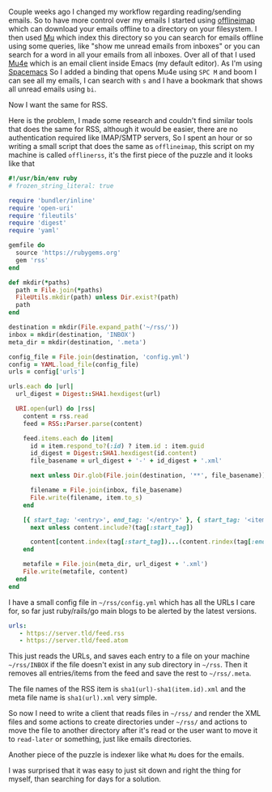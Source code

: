 Couple weeks ago I changed my workflow regarding reading/sending emails. So to
have more control over my emails I started using
[offlineimap](http://www.offlineimap.org/) which can download your emails
offline to a directory on your filesystem. I then used
[Mu](https://www.djcbsoftware.nl/code/mu/) which index this directory so you can
search for emails offline using some queries, like "show me unread emails from
inboxes" or you can search for a word in all your emails from all inboxes. Over
all of that I used [Mu4e](https://www.djcbsoftware.nl/code/mu/mu4e.html) which
is an email client inside Emacs (my default editor). As I'm using
[Spacemacs](https://www.spacemacs.org/) So I added a binding that opens Mu4e
using `SPC M` and boom I can see all my emails, I can search with `s` and I have
a bookmark that shows all unread emails using `bi`.

Now I want the same for RSS.

Here is the problem, I made some research and couldn't find similar tools that
does the same for RSS, although it would be easier, there are no authentication
required like IMAP/SMTP servers, So I spent an hour or so writing a small script
that does the same as `offlineimap`, this script on my machine is called
`offlinerss`, it's the first piece of the puzzle and it looks like that

```ruby
#!/usr/bin/env ruby
# frozen_string_literal: true

require 'bundler/inline'
require 'open-uri'
require 'fileutils'
require 'digest'
require 'yaml'

gemfile do
  source 'https://rubygems.org'
  gem 'rss'
end

def mkdir(*paths)
  path = File.join(*paths)
  FileUtils.mkdir(path) unless Dir.exist?(path)
  path
end

destination = mkdir(File.expand_path('~/rss/'))
inbox = mkdir(destination, 'INBOX')
meta_dir = mkdir(destination, '.meta')

config_file = File.join(destination, 'config.yml')
config = YAML.load_file(config_file)
urls = config['urls']

urls.each do |url|
  url_digest = Digest::SHA1.hexdigest(url)

  URI.open(url) do |rss|
    content = rss.read
    feed = RSS::Parser.parse(content)

    feed.items.each do |item|
      id = item.respond_to?(:id) ? item.id : item.guid
      id_digest = Digest::SHA1.hexdigest(id.content)
      file_basename = url_digest + '-' + id_digest + '.xml'

      next unless Dir.glob(File.join(destination, '**', file_basename)).empty?

      filename = File.join(inbox, file_basename)
      File.write(filename, item.to_s)
    end

    [{ start_tag: '<entry>', end_tag: '</entry>' }, { start_tag: '<item>', end_tag: '</item>' }].each do |tag|
      next unless content.include?(tag[:start_tag])

      content[content.index(tag[:start_tag])...(content.rindex(tag[:end_tag]) + tag[:end_tag].length)] = ''
    end

    metafile = File.join(meta_dir, url_digest + '.xml')
    File.write(metafile, content)
  end
end
```

I have a small config file in `~/rss/config.yml` which has all the URLs I care
for, so far just ruby/rails/go main blogs to be alerted by the latest versions.

```yaml
urls:
   - https://server.tld/feed.rss
   - https://server.tld/feed.atom
```

This just reads the URLs, and saves each entry to a file on your machine
`~/rss/INBOX` if the file doesn't exist in any sub directory in `~/rss`. Then it
removes all entries/items from the feed and save the rest to `~/rss/.meta`.

The file names of the RSS item is `sha1(url)-sha1(item.id).xml`  and the meta
file name is `sha1(url).xml` very simple.

So now I need to write a client that reads files in `~/rss/` and render the XML
files and some actions to create directories under `~/rss/` and actions to move
the file to another directory after it's read or the user want to move it to
`read-later` or something, just like emails directories.

Another piece of the puzzle is indexer like what `Mu` does for the emails.

I was surprised that it was easy to just sit down and right the thing for myself,
than searching for days for a solution.
